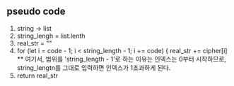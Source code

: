## pseudo code
1. string -> list
2. string_lengh = list.lenth
3. real_str = ""
4. for (let i = code - 1; i < string_length - 1; i += code) {
    real_str += cipher[i]
   ** 여기서, 범위를 'string_length - 1'로 하는 이유는 인덱스는 0부터 시작하므로, string_lengtn를 그대로 입력하면 인덱스가 1초과하게 된다.
5. return real_str   
